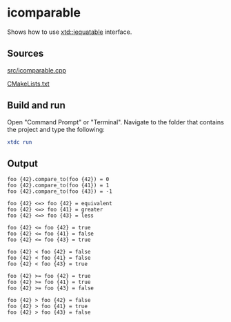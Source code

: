 # icomparable

Shows how to use [xtd::iequatable](https://gammasoft71.github.io/xtd/reference_guides/latest/classxtd_1_1icomparable.html) interface.

## Sources

[src/icomparable.cpp](src/icomparable.cpp)

[CMakeLists.txt](CMakeLists.txt)

## Build and run

Open "Command Prompt" or "Terminal". Navigate to the folder that contains the project and type the following:

```cmake
xtdc run
```

## Output

```
foo {42}.compare_to(foo {42}) = 0
foo {42}.compare_to(foo {41}) = 1
foo {42}.compare_to(foo {43}) = -1

foo {42} <=> foo {42} = equivalent
foo {42} <=> foo {41} = greater
foo {42} <=> foo {43} = less

foo {42} <= foo {42} = true
foo {42} <= foo {41} = false
foo {42} <= foo {43} = true

foo {42} < foo {42} = false
foo {42} < foo {41} = false
foo {42} < foo {43} = true

foo {42} >= foo {42} = true
foo {42} >= foo {41} = true
foo {42} >= foo {43} = false

foo {42} > foo {42} = false
foo {42} > foo {41} = true
foo {42} > foo {43} = false
```
